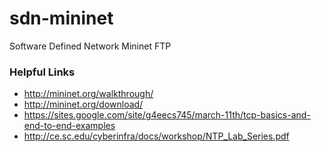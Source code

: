 # sdn-mininet
Software Defined Network Mininet FTP


### Helpful Links
- http://mininet.org/walkthrough/
- http://mininet.org/download/
- https://sites.google.com/site/g4eecs745/march-11th/tcp-basics-and-end-to-end-examples
- http://ce.sc.edu/cyberinfra/docs/workshop/NTP_Lab_Series.pdf
